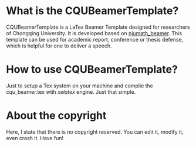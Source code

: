 # What is the CQUBeamerTemplate?
CQUBeamerTemplate is a LaTex Beamer Template designed for researchers of Chongqing University. It is developed based on [njumath_beamer](https://github.com/YLiu1231/njumath_beamer). This template can be used for academic report, conference or thesis defense, which is helpful for one to deliver a speech.

# How to use CQUBeamerTemplate?
 
Just to setup a Tex system on your machine and complie the cqu_beamer.tex wtih *xelatex* engine. Just that simple.

# About the copyright

Here, I state that there is no copyright reserved. You can edit it, modify it, even crash it. Have fun!

